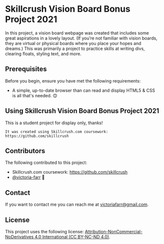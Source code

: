 # Skillcrush Vision Board Bonus Project 2021

In this project, a vision board webpage was created that includes some great aspirations in a lovely layout. (If you’re not familiar with vision boards, they are virtual or physical boards where you place your hopes and dreams.) This was primarily a project to practice skills at writing divs, clearing floats, styling text, and more.

## Prerequisites

Before you begin, ensure you have met the following requirements:
* A simple, up-to-date browser than can read and display HTML5 & CSS is all that's needed. 😊

## Using Skillcrush Vision Board Bonus Project 2021

This is a student project for display only, thanks!

```
It was created using Skillcrush.com coursework: https://github.com/skillcrush
```

## Contributors

The following contributed to this project:

* Skillcrush.com coursework: https://github.com/skillcrush
* [@victoria-farr](https://github.com/Victoria-Farr) 🍊

## Contact

If you want to contact me you can reach me at <victoriafarr@gmail.com>.

## License

This project uses the following license: [Attribution-NonCommercial-NoDerivatives 4.0 International (CC BY-NC-ND 4.0)](https://creativecommons.org/licenses/by-nc-nd/4.0/).
